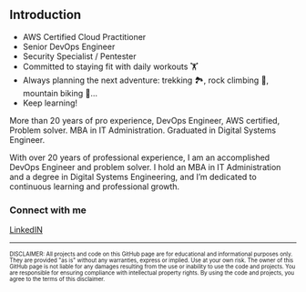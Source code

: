 
## Introduction
- AWS Certified Cloud Practitioner
- Senior DevOps Engineer
- Security Specialist / Pentester
- Committed to staying fit with daily workouts 🏋️
- Always planning the next adventure: trekking 🏞️, rock climbing 🧗‍, mountain biking 🚵‍…
- Keep learning!

More than 20 years of pro experience, DevOps Engineer, AWS certified, Problem solver.
MBA in IT Administration. Graduated in Digital Systems Engineer.

With over 20 years of professional experience, I am an accomplished DevOps Engineer and problem solver.
I hold an MBA in IT Administration and a degree in Digital Systems Engineering, and I’m dedicated to continuous learning and professional growth.

### Connect with me
[LinkedIN](https://www.linkedin.com/in/viniciusdesouzadutra/)




---

<sup><sub>
DISCLAIMER:
All projects and code on this GitHub page are for educational and informational purposes only. They are provided "as is" without any warranties, express or implied.
Use at your own risk.
The owner of this GitHub page is not liable for any damages resulting from the use or inability to use the code and projects.
You are responsible for ensuring compliance with intellectual property rights.
By using the code and projects, you agree to the terms of this disclaimer.
</sup></sub>

